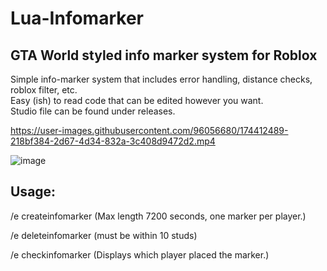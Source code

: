 # Lua-Infomarker
## GTA World styled info marker system for Roblox

Simple info-marker system that includes error handling, distance checks, roblox filter, etc.  
Easy (ish) to read code that can be edited however you want.  
Studio file can be found under releases.  

https://user-images.githubusercontent.com/96056680/174412489-218bf384-2d67-4d34-832a-3c408d9472d2.mp4

![image](https://user-images.githubusercontent.com/96056680/174412593-626bb843-e5c5-4bac-84d9-a0b10a69e3f6.png)


## Usage:

/e createinfomarker <length> <text> (Max length 7200 seconds, one marker per player.)

/e deleteinfomarker (must be within 10 studs)

/e checkinfomarker (Displays which player placed the marker.)


